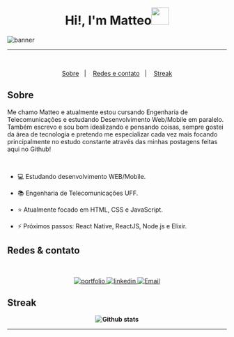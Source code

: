 <h1 align="center">Hi!,  I'm Matteo<img src=
"https://media1.giphy.com/media/vimgwCvGw5JgbaABxF/giphy.gif" width="40"></h1>

<img border="0" alt="banner" src="https://cdna.artstation.com/p/assets/images/images/064/961/204/original/huaxiake-012.gif">

---
<br>

<p align="center">
  <a href="#sobre">Sobre</a>&nbsp;&nbsp;&nbsp;|&nbsp;&nbsp;&nbsp;
  <a href="#redes--contato">Redes e contato</a>&nbsp;&nbsp;&nbsp;|&nbsp;&nbsp;&nbsp;
  <a href="#streak">Streak</a>
</p>

## <b>Sobre</b>

Me chamo Matteo e atualmente estou cursando Engenharia de Telecomunicações e estudando Desenvolvimento Web/Mobile em paralelo. Também escrevo e sou bom idealizando e pensando coisas, sempre gostei da área de tecnologia e pretendo me especializar cada vez mais focando principalmente no estudo constante através das minhas postagens feitas aqui no Github!

<br>

- 💻 Estudando desenvolvimento WEB/Mobile.

-  📚 Engenharia de Telecomunicações UFF.

- ⭐ Atualmente focado em HTML, CSS e JavaScript.

- ⚡ Próximos passos: React Native, ReactJS, Node.js e Elixir.        

## <b>Redes & contato</b>

<br>

<p align="center">
  <a href="#">
    <img border="0" alt="portfolio" src="https://img.icons8.com/external-itim2101-lineal-color-itim2101/40/000000/external-resume-business-recruitment-itim2101-lineal-color-itim2101.png">
  </a>
  <a href="https://www.linkedin.com/in/matvzn/">  
    <img border="0" alt="linkedin" src="https://img.icons8.com/doodle/40/000000/linkedin--v2.png"/>
  </a>
  <a href="mailto:matteovoleite@gmail.com">
    <img border="0" alt="Email" src="https://img.icons8.com/doodle/38/000000/gmail-new.png"/>
  </a>
</p>

## <b>Streak<b>

<p align="center">
  <img src="https://github-readme-streak-stats.herokuapp.com/?user=MatVzn&theme=dark&hide_border=false" alt="Github stats" />
</p>

---
